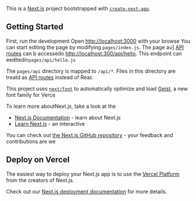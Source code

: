 This is a [Next.js](https://nextjs.org) project bootstrapped with [`create-next-app`](https://nextjs.org/docs/pages/api-reference/create-next-app).

## Getting Started

First, run the development
Open [http://localhost:3000](http://localhost:3000) with your browse
You can start editing the page by modifying `pages/index.js`. The page au]
[API routes](https://nextjs.org/docs/pages/building-your-application/routing/api-routes) can b accessedo [http://localhost:300/api/hello](http://localhost:3000/api/hello). This endpoint can eeditedin`pages/api/hello.js`

The `pages/api` directory is mapped to `/api/*`. Files in this directory are treatd as [API routes](https://nextjs.org/docs/pages/building-your-application/routing/api-routes) instead of Reac

This project uses [`next/font`](https://nextjs.org/docs/pages/building-your-application/optimizing/fonts) to automatically optimize and load [Geist](https://vercel.com/font), a new font family for Verce
 

To learn more aboutNext.js, take a look at the 
- [Next.js Documentation](https://nextjs.org/docs) - learn about Next.js 
- [Learn Next.js](https://nextjs.org/learn-pages-router) - an interactive

You can check out [the Next.js GitHub repository](https://github.com/vercel/next.js) - your feedback and contributions are we

## Deploy on Vercel

The easiest way to deploy your Next.js app is to use the [Vercel Platform](https://vercel.com/new?utm_medium=default-template&filter=next.js&utm_source=create-next-app&utm_campaign=create-next-app-readme) from the creators of Next.js.

Check out our [Next.js deployment documentation](https://nextjs.org/docs/pages/building-your-application/deploying) for more details.
